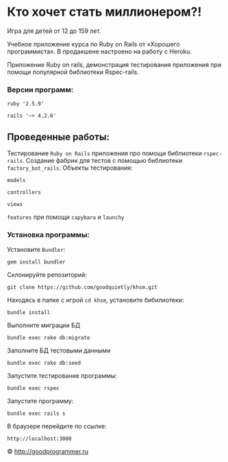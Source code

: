 # Кто хочет стать миллионером?!

Игра для детей от 12 до 159 лет.

Учебное приложение курса по Ruby on Rails от «Хорошего программиста». В продакшене настроено на работу с Heroku.

Приложение Ruby on rails, демонстрация тестирования приложения при помощи популярной библиотеки Rspec-rails.

### Версии программ:

```
ruby '2.5.9'

rails '~> 4.2.6'
```

## Проведенные работы:

Тестирование `Ruby on Rails` приложения про помощи библиотеки `rspec-rails`. Создание фабрик для тестов с помощью библиотеки `factory_bot_rails`. Объекты тестирования:

`models`

`controllers`

`views`

`features` при помощи `capybara` и `launchy`


### Установка программы:

Установите `Bundler`:

```
gem install bundler
```

Склонируйте репозиторий:

```
git clone https://github.com/goodquietly/khsm.git
```

Находясь в папке с игрой `cd khsm`, установите бибилиотеки:

```
bundle install
```

Выполните миграции БД

```
bundle exec rake db:migrate
```

Заполните БД тестовыми данными

```
bundle exec rake db:seed
```

Запустите тестирование программы:

```
bundle exec rspec
```

Запустите программу:

```
bundle exec rails s
```

В браузере перейдите по ссылке:

```
http://localhost:3000
```

© http://goodprogrammer.ru
